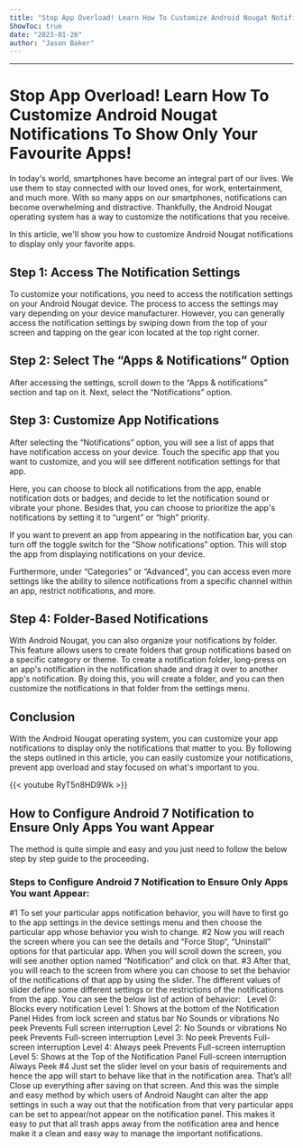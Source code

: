 ```yaml
---
title: "Stop App Overload! Learn How To Customize Android Nougat Notifications To Show Only Your Favourite Apps!"
ShowToc: true 
date: "2023-01-26"
author: "Jason Baker"
---
```

*****
# Stop App Overload! Learn How To Customize Android Nougat Notifications To Show Only Your Favourite Apps!

In today's world, smartphones have become an integral part of our lives. We use them to stay connected with our loved ones, for work, entertainment, and much more. With so many apps on our smartphones, notifications can become overwhelming and distractive. Thankfully, the Android Nougat operating system has a way to customize the notifications that you receive.

In this article, we'll show you how to customize Android Nougat notifications to display only your favorite apps.

## Step 1: Access The Notification Settings

To customize your notifications, you need to access the notification settings on your Android Nougat device. The process to access the settings may vary depending on your device manufacturer. However, you can generally access the notification settings by swiping down from the top of your screen and tapping on the gear icon located at the top right corner.

## Step 2: Select The “Apps & Notifications” Option

After accessing the settings, scroll down to the “Apps & notifications” section and tap on it. Next, select the “Notifications” option.

## Step 3: Customize App Notifications

After selecting the “Notifications” option, you will see a list of apps that have notification access on your device. Touch the specific app that you want to customize, and you will see different notification settings for that app.

Here, you can choose to block all notifications from the app, enable notification dots or badges, and decide to let the notification sound or vibrate your phone. Besides that, you can choose to prioritize the app's notifications by setting it to “urgent” or “high” priority.

If you want to prevent an app from appearing in the notification bar, you can turn off the toggle switch for the “Show notifications” option. This will stop the app from displaying notifications on your device.

Furthermore, under “Categories” or “Advanced”, you can access even more settings like the ability to silence notifications from a specific channel within an app, restrict notifications, and more.

## Step 4: Folder-Based Notifications

With Android Nougat, you can also organize your notifications by folder. This feature allows users to create folders that group notifications based on a specific category or theme. To create a notification folder, long-press on an app's notification in the notification shade and drag it over to another app's notification. By doing this, you will create a folder, and you can then customize the notifications in that folder from the settings menu.

## Conclusion

With the Android Nougat operating system, you can customize your app notifications to display only the notifications that matter to you. By following the steps outlined in this article, you can easily customize your notifications, prevent app overload and stay focused on what's important to you.

{{< youtube RyT5n8HD9Wk >}} 



## How to Configure Android 7 Notification to Ensure Only Apps You want Appear


The method is quite simple and easy and you just need to follow the below step by step guide to the proceeding.

 
### Steps to Configure Android 7 Notification to Ensure Only Apps You want Appear:


#1 To set your particular apps notification behavior, you will have to first go to the app settings in the device settings menu and then choose the particular app whose behavior you wish to change.
#2 Now you will reach the screen where you can see the details and “Force Stop“, “Uninstall” options for that particular app. When you will scroll down the screen, you will see another option named “Notification” and click on that.
#3 After that, you will reach to the screen from where you can choose to set the behavior of the notifications of that app by using the slider. The different values of slider define some different settings or the restrictions of the notifications from the app. You can see the below list of action of behavior:
 
Level 0: Blocks every notification
Level 1: Shows at the bottom of the Notification Panel Hides from lock screen and status bar No Sounds or vibrations No peek Prevents Full screen interruption
Level 2: No Sounds or vibrations No peek Prevents Full-screen interruption
Level 3: No peek Prevents Full-screen interruption
Level 4: Always peek Prevents Full-screen interruption
Level 5: Shows at the Top of the Notification Panel Full-screen interruption Always Peek
#4 Just set the slider level on your basis of requirements and hence the app will start to behave like that in the notification area. That’s all! Close up everything after saving on that screen.
And this was the simple and easy method by which users of Android Naught can alter the app settings in such a way out that the notification from that very particular apps can be set to appear/not appear on the notification panel. This makes it easy to put that all trash apps away from the notification area and hence make it a clean and easy way to manage the important notifications.




